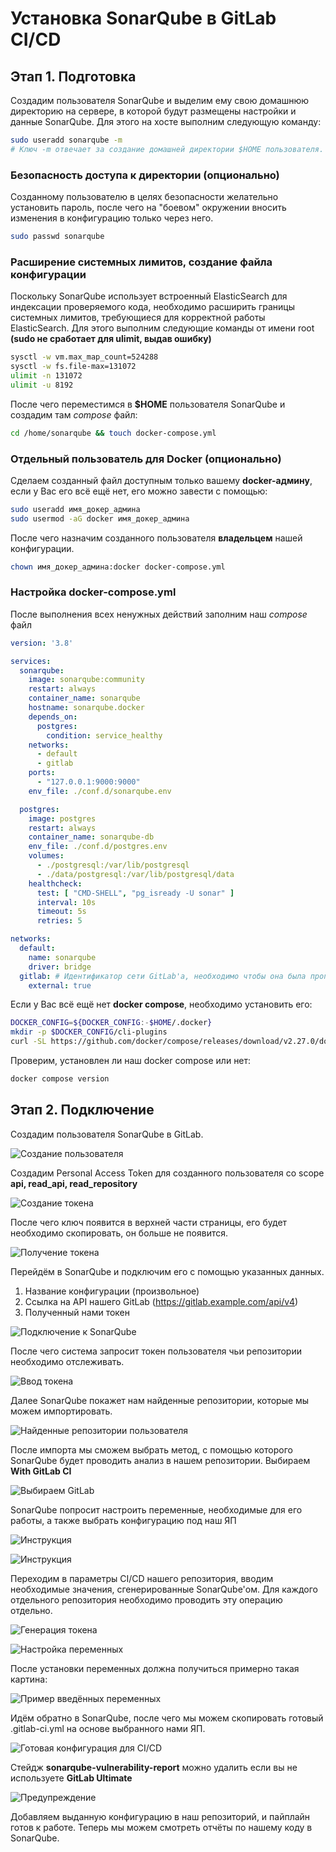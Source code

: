 # Установка SonarQube в GitLab CI/CD

## Этап 1. Подготовка

Создадим пользователя SonarQube и выделим ему свою домашнюю директорию на сервере, в которой будут размещены настройки и данные SonarQube. Для этого на хосте выполним следующую команду:

```bash
sudo useradd sonarqube -m
# Ключ -m отвечает за создание домашней директории $HOME пользователя. Имя пользователя может быть произвольным.
```

### **Безопасность доступа к директории (опционально)**

Созданному пользователю в целях безопасности желательно установить пароль, после чего на "боевом" окружении вносить изменения в конфигурацию только через него.

```bash
sudo passwd sonarqube
```

### Расширение системных лимитов, создание файла конфигурации

Поскольку SonarQube использует встроенный ElasticSearch для индексации проверяемого кода, необходимо расширить границы системных лимитов, требующиеся для корректной работы ElasticSearch. Для этого выполним следующие команды от имени root **(sudo не сработает для ulimit, выдав ошибку)**

```bash
sysctl -w vm.max_map_count=524288
sysctl -w fs.file-max=131072
ulimit -n 131072
ulimit -u 8192
```

После чего переместимся в **$HOME** пользователя SonarQube и создадим там *compose* файл:

```bash
cd /home/sonarqube && touch docker-compose.yml
```

### **Отдельный пользователь для Docker (опционально)**

Сделаем созданный файл доступным только вашему **docker-админу**, если у Вас его всё ещё нет, его можно завести с помощью:

```bash
sudo useradd имя_докер_админа
sudo usermod -aG docker имя_докер_админа
```

После чего назначим созданного пользователя **владельцем** нашей конфигурации.

```bash
chown имя_докер_админа:docker docker-compose.yml
```

### Настройка docker-compose.yml

После выполнения всех ненужных действий заполним наш *compose* файл

```yaml
version: '3.8'

services:
  sonarqube:
    image: sonarqube:community
    restart: always
    container_name: sonarqube
    hostname: sonarqube.docker
    depends_on:
      postgres:
        condition: service_healthy
    networks:
      - default
      - gitlab
    ports:
      - "127.0.0.1:9000:9000"
    env_file: ./conf.d/sonarqube.env

  postgres:
    image: postgres
    restart: always
    container_name: sonarqube-db
    env_file: ./conf.d/postgres.env
    volumes:
      - ./postgresql:/var/lib/postgresql
      - ./data/postgresql:/var/lib/postgresql/data
    healthcheck:
      test: [ "CMD-SHELL", "pg_isready -U sonar" ]
      interval: 10s
      timeout: 5s
      retries: 5

networks:
  default:
    name: sonarqube
    driver: bridge
  gitlab: # Идентификатор сети GitLab'a, необходимо чтобы она была прописана в его docker-compose.yml
    external: true
```

Если у Вас всё ещё нет **docker compose**, необходимо установить его:

```bash
DOCKER_CONFIG=${DOCKER_CONFIG:-$HOME/.docker}
mkdir -p $DOCKER_CONFIG/cli-plugins
curl -SL https://github.com/docker/compose/releases/download/v2.27.0/docker-compose-linux-x86_64 -o $DOCKER_CONFIG/cli-plugins/docker-compose
```

Проверим, установлен ли наш docker compose или нет:

```bash
docker compose version
```

## Этап 2. Подключение

Создадим пользователя SonarQube в GitLab.

![Создание пользователя](images/image.png)

Создадим Personal Access Token для созданного пользователя со scope **api, read_api, read_repository**

![Создание токена](images/image-2.png)

После чего ключ появится в верхней части страницы, его будет необходимо скопировать, он больше не появится.

![Получение токена](images/image-3.png)

Перейдём в SonarQube и подключим его с помощью указанных данных.

1. Название конфигурации (произвольное)
2. Ссылка на API нашего GitLab (https://gitlab.example.com/api/v4)
3. Полученный нами токен

![Подключение к SonarQube](images/image-14.png)

После чего система запросит токен пользователя чьи репозитории необходимо отслеживать.

![Ввод токена](images/image-4.png)

Далее SonarQube покажет нам найденные репозитории, которые мы можем импортировать.

![Найденные репозитории пользователя](images/image-5.png)

После импорта мы сможем выбрать метод, с помощью которого SonarQube будет проводить анализ в нашем репозитории. Выбираем **With GitLab CI**

![Выбираем GitLab](images/image-6.png)

SonarQube попросит настроить переменные, необходимые для его работы, а также выбрать конфигурацию под наш ЯП

![Инструкция](images/image-7.png)

![Инструкция](images/image-8.png)

Переходим в параметры CI/CD нашего репозитория, вводим необходимые значения, сгенерированные SonarQube'ом. Для каждого отдельного репозитория необходимо проводить эту операцию отдельно.

![Генерация токена](images/image-10.png)

![Настройка переменных](images/image-9.png)

После установки переменных должна получиться примерно такая картина:

![Пример введённых переменных](images/image-11.png)

Идём обратно в SonarQube, после чего мы можем скопировать готовый .gitlab-ci.yml на основе выбранного нами ЯП.

![Готовая конфигурация для CI/CD](images/image-12.png)

Стейдж **sonarqube-vulnerability-report** можно удалить если вы не используете **GitLab Ultimate**

![Предупреждение](images/image-13.png)

Добавляем выданную конфигурацию в наш репозиторий, и пайплайн готов к работе. Теперь мы можем смотреть отчёты по нашему коду в SonarQube.
